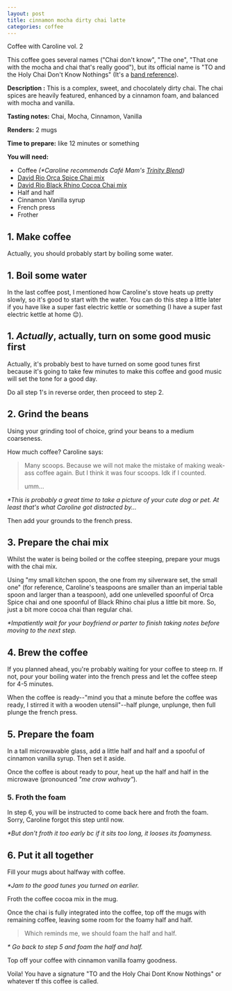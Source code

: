 ```yaml
---
layout: post
title: cinnamon mocha dirty chai latte
categories: coffee
---
```


Coffee with Caroline vol. 2

This coffee goes several names ("Chai don't know", "The one", "That one with the mocha and chai that's really good"), but its official name is "TO and the Holy Chai Don't Know Nothings" (It's a [band reference](https://www.tkandtheholyknownothings.com/)).

**Description :** This is a complex, sweet, and chocolately dirty chai. The chai spices are heavily featured, enhanced by a cinnamon foam, and balanced with mocha and vanilla.

**Tasting notes:** Chai, Mocha, Cinnamon, Vanilla

**Renders:** 2 mugs

**Time to prepare:** like 12 minutes or something

**You will need:**
- Coffee _(*Caroline recommends Café Mam's [Trinity Blend](https://cafemam.com/products/trinity-blend?_pos=1&_sid=822c976e7&_ss=r))_
- [David Rio Orca Spice Chai mix](https://www.davidrio.com/product-page/orca-spice-sugar-free-chai)
- [David Rio Black Rhino Cocoa Chai mix](https://www.davidrio.com/product-page/black-rhino-cocoa-chai)
- Half and half
- Cinnamon Vanilla syrup
- French press
- Frother

## 1. Make coffee

Actually, you should probably start by boiling some water.

## 1. Boil some water

In the last coffee post, I mentioned how Caroline's stove heats up pretty slowly, so it's good to start with the water. You can do this step a little later if you have like a super fast electric kettle or something (I have a super fast electric kettle at home 😌).

## 1. _Actually_, actually, turn on some good music first

Actually, it's probably best to have turned on some good tunes first because it's going to take few minutes to make this coffee and good music will set the tone for a good day.

Do all step 1's in reverse order, then proceed to step 2.

## 2. Grind the beans

Using your grinding tool of choice, grind your beans to a medium coarseness. 

How much coffee? Caroline says:

> Many scoops. Because we will not make the mistake of making weak-ass coffee again. But I think it was four scoops. Idk if I counted.
> 
> umm... 

_*This is probably a great time to take a picture of your cute dog or pet. At least that's what Caroline got distracted by..._

Then add your grounds to the french press.

## 3. Prepare the chai mix

Whilst the water is being boiled or the coffee steeping, prepare your mugs with the chai mix.

Using "my small kitchen spoon, the one from my silverware set, the small one" (for reference, Caroline's teaspoons are smaller than an imperial table spoon and larger than a teaspoon), add one unlevelled spoonful of Orca Spice chai and one spoonful of Black Rhino chai plus a little bit more. So, just a bit more cocoa chai than regular chai.

_*Impatiently wait for your boyfriend or parter to finish taking notes before moving to the next step._

## 4. Brew the coffee

If you planned ahead, you're probably waiting for your coffee to steep rn. If not, pour your boiling water into the french press and let the coffee steep for 4-5 minutes.

When the coffee is ready--"mind you that a minute before the coffee was ready, I stirred it with a wooden utensil"--half plunge, unplunge, then full plunge the french press.

## 5. Prepare the foam

In a tall microwavable glass, add a little half and half and a spooful of cinnamon vanilla syrup. Then set it aside.

Once the coffee is about ready to pour, heat up the half and half in the microwave (pronounced _"me crow wahvay"_).

### 5. Froth the foam

In step 6, you will be instructed to come back here and froth the foam. Sorry, Caroline forgot this step until now.

_*But don't froth it too early bc if it sits too long, it looses its foamyness._

## 6. Put it all together

Fill your mugs about halfway with coffee.

_*Jam to the good tunes you turned on earlier._

Froth the coffee cocoa mix in the mug.

Once the chai is fully integrated into the coffee, top off the mugs with remaining coffee, leaving some room for the foamy half and half.

> Which reminds me, we should foam the half and half.

_* Go back to step 5 and foam the half and half._

Top off your coffee with cinnamon vanilla foamy goodness.

Voila! You have a signature "TO and the Holy Chai Dont Know Nothings" or whatever tf this coffee is called.
